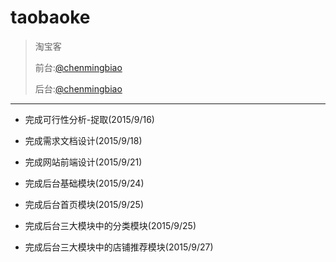 # taobaoke
>淘宝客
>
>前台:[@chenmingbiao](https://github.com/chenmingbiao)
>
>后台:[@chenmingbiao](https://github.com/chenmingbiao)

---
 
 - 完成可行性分析-捉取(2015/9/16)
 
 - 完成需求文档设计(2015/9/18)  
 
 - 完成网站前端设计(2015/9/21)
 
 - 完成后台基础模块(2015/9/24)
 
 - 完成后台首页模块(2015/9/25)
 
 - 完成后台三大模块中的分类模块(2015/9/25)
 
 - 完成后台三大模块中的店铺推荐模块(2015/9/27)
